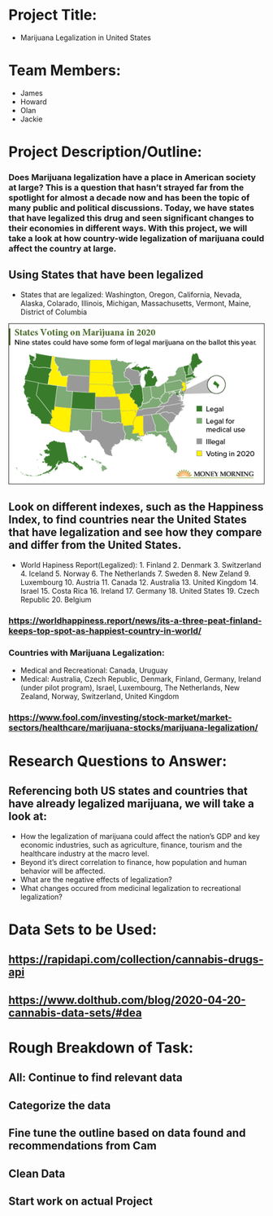 # Project Title:
* Marijuana Legalization in United States

# Team Members:
* James
* Howard
* Olan
* Jackie

# Project Description/Outline:
### Does Marijuana legalization have a place in American society at large? This is a question that hasn’t strayed far from the spotlight for almost a decade now and has been the topic of many public and political discussions. Today, we have <insert figure> states that have legalized this drug and seen significant changes to their economies in different ways. With this project, we will take a look at how country-wide legalization of marijuana could affect the country at large. 

## Using States that have been legalized
* States that are legalized: Washington, Oregon, California, Nevada, Alaska, Colarado, Illinois, Michigan, Massachusetts, Vermont, Maine, District of Columbia

![United States Marijuana Legalization](https://github.com/jtmcginley123/project-one/blob/master/images/statesvotingmarijuana.png)

## Look on different indexes, such as the Happiness Index, to find countries near the United States that have legalization and see how they compare and differ from the United States.
* World Hapiness Report(Legalized): 1. Finland 2. Denmark 3. Switzerland 4. Iceland 5. Norway 6. The Netherlands 7. Sweden 8. New Zeland 9. Luxembourg 10. Austria 11. Canada 12. Australia 13. United Kingdom 14. Israel 15. Costa Rica 16. Ireland 17. Germany 18. United States 19. Czech Republic 20. Belgium
### https://worldhappiness.report/news/its-a-three-peat-finland-keeps-top-spot-as-happiest-country-in-world/

### Countries with Marijuana Legalization:  
* Medical and Recreational: Canada, Uruguay
* Medical: Australia, Czech Republic, Denmark, Finland, Germany, Ireland (under pilot program), Israel, Luxembourg, The Netherlands, New Zealand, Norway, Switzerland, United Kingdom

### https://www.fool.com/investing/stock-market/market-sectors/healthcare/marijuana-stocks/marijuana-legalization/



# Research Questions to Answer:
## Referencing both US states and countries that have already legalized marijuana, we will take a look at:
* How the legalization of marijuana could affect the nation’s GDP and key economic industries, such as agriculture, finance, tourism and the healthcare industry at the macro level.
* Beyond it’s direct correlation to finance, how population and human behavior will be affected.
* What are the negative effects of legalization?
* What changes occured from medicinal legalization to recreational legalization?
    
# Data Sets to be Used:
## https://rapidapi.com/collection/cannabis-drugs-api

## https://www.dolthub.com/blog/2020-04-20-cannabis-data-sets/#dea

# Rough Breakdown of Task:
## All: Continue to find relevant data
## Categorize the data
## Fine tune the outline based on data found and recommendations from Cam
## Clean Data
## Start work on actual Project

